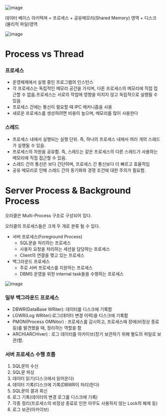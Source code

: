 ![image](https://github.com/jeongye01/TIL/assets/74299317/62f22f34-09e6-48b5-8299-5c30fb32ead8)


데이터 베이스 아키텍쳐 = 프로세스 + 공유메모리(Shared Memory) 영역 + 디스크(물리적 파일)영역

![image](https://github.com/jeongye01/TIL/assets/74299317/e1ca6415-d415-428d-b43e-b692eb0385db)


# Process vs Thread

### 프로세스

- 운영체제에서 실행 중인 프로그램의 인스턴스
- 각 프로세스는 독립적인 메모리 공간을 가지며,  다른 프로세스의 메모리에 직접 접근할 수 없음.프로세스는 서로의 작업에 영향을 미치지 않고 독립적으로 실행될 수 있음
- 프로세스 간에는 통신이 필요할 때 IPC 메커니즘을 사용
- 새로운 프로세스를 생성하려면 비용이 높으며, 메모리를 많이 사용한다

### 스레드

- 프로세스 내에서 실행되는 실행 단위. 즉, 하나의 프로세스 내에서 여러 개의 스레드가 실행될 수 있음.
- 프로세스의 자원을 공유함. 즉, 스레드는 같은 프로세스의 다른 스레드가 사용하는 메모리에 직접 접근할 수 있음.
- 스레드 간의 통신은 보다 간단하며, 프로세스 간 통신보다 더 빠르고 효율적임
- 공유 메모리로 인해 스레드 간의 동기화와 경쟁 조건에 대한 주의가 필요함.

# Server Process & Background Process

오라클은 Multi-Process 구조로 구성되어 있다. 

오라클의 프로세스들은 크게 두 개로 분류 될 수 있다.

- 서버 프로세스(Foreground Process)
    - SQL문을 처리하는 프로세스
    - 사용자 요청을 처리하는 세션을 담당하는 프로세스
    - Client의 연결을 맺고 있는 프로세스
- 백그라운드 프로세스
    - 주로 서버 프로세스를 지원하는 프로세스
    - DBMS 운영을 위한 internal task들을 수행하는 프로세스

![image](https://github.com/jeongye01/TIL/assets/74299317/c9b7aef6-326a-4672-9f6d-bead335785ae)


### 일부 백그라운드 프로세스

- DBWR(DataBase WRiter): 데이터를 디스크에 기록함
- LGWR(Log WRiter):로그(데이터 변경 이력)을 디스크에 기록함
- PMON(Process OMNitor) : 프로세스를 감시하고, 프로세스에 장애(비정상 종료 등)를 발견했을 때, 정리하는 역할을 함
- ARCH(ARCHiver) : 로그 데이터를 아카이브(장기 보관하기 위해 별도의 파일로 보관)함.

### 서버 프로세스 수행 흐름

1. SQL문의 수신
2. SQL문 파싱 
3. 데이터 읽기(디스크에서 읽어온다)
4. 데이터 기록(디스크에 기록(DBWR이 처리)한다)
5. SQL문의 결과 회신
6. 로그 기록(데이터의 변경 로그를 디스크에 기록)
7. 각종 정리(프로세스의 비정상 종료로 인한 아무도 사용하지 않는 Lock의 해제 등)
8. 로그 보관(아카이브)
